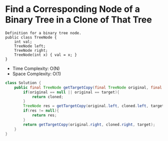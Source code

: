 # Find a Corresponding Node of a Binary Tree in a Clone of That Tree

```
Definition for a binary tree node.
public class TreeNode {
    int val;
    TreeNode left;
    TreeNode right;
    TreeNode(int x) { val = x; }
}
```

- Time Complexity: O(N)
- Space Complexity: O(1)

```java
class Solution {
    public final TreeNode getTargetCopy(final TreeNode original, final TreeNode cloned, final TreeNode target) {
        if(original == null || original == target){
            return cloned;
        }
        TreeNode res = getTargetCopy(original.left, cloned.left, target);
        if(res != null){
            return res;
        }
        return getTargetCopy(original.right, cloned.right, target);
    }
}
```
